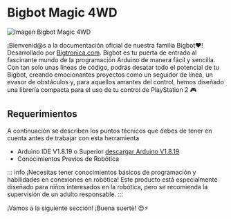 # Bigbot Magic 4WD
![Imagen Bigbot Magic 4WD](/MAGIC_4WD.webp)

¡Bienvenid@s a la documentación oficial de nuestra familia Bigbot❤! Desarrollado por 
 [Bigtronica.com](https://www.bigtronica.com/). Bigbot es tu puerta de entrada al fascinante mundo de la programación Arduino de manera fácil y sencilla. Con tan solo unas líneas de código, podrás desatar todo el potencial de tu Bigbot, creando emocionantes proyectos como un seguidor de línea, un evasor de obstáculos y, para aquellos amantes del control, hemos diseñado una librería compacta para el uso de tu control de PlayStation 2 🎮

## Requerimientos
A continuación se describen los puntos técnicos que debes de tener en cuenta antes de trabajar con esta herramienta
- Arduino IDE V1.8.19 o Superior [descargar Arduino V1.8.19](https://www.arduino.cc/en/software) 
- Conocimientos Previos de Robótica

::: info
¡Necesitas tener conocimientos básicos de programación y habilidades en conexiones en robótica! Este producto está especialmente diseñado para niños interesados en la robótica, pero se recomienda la supervisión de un adulto responsable.
:::

¡Vamos a la siguiente sección! ¡Buena suerte! 😍⚡
